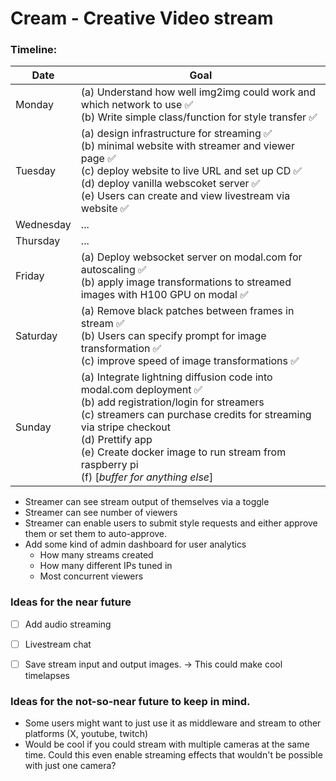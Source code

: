 # Cream - Creative Video stream 


### Timeline:

| Date | Goal |
|------|-----------|
| Monday | (a) Understand how well img2img could work and which network to use ✅</br>(b) Write simple class/function for style transfer ✅ |
| Tuesday | (a) design infrastructure for streaming ✅</br>(b) minimal website with streamer and viewer page ✅</br>(c) deploy website to live URL and set up CD ✅</br>(d) deploy vanilla webscoket server ✅</br>(e) Users can create and view livestream via website ✅ |
| Wednesday | ... |
| Thursday | ... |
| Friday | (a) Deploy websocket server on modal.com for autoscaling ✅</br>(b) apply image transformations to streamed images with H100 GPU on modal ✅|
| Saturday | (a) Remove black patches between frames in stream ✅</br>(b) Users can specify prompt for image transformation ✅</br>(c) improve speed of image transformations ✅</br> |
| Sunday | (a) Integrate lightning diffusion code into modal.com deployment ✅</br>(b) add registration/login for streamers </br>(c) streamers can purchase credits for streaming via stripe checkout </br>(d) Prettify app </br>(e) Create docker image to run stream from raspberry pi </br>(f) [*buffer for anything else*] |


- Streamer can see stream output of themselves via a toggle
- Streamer can see number of viewers
- Streamer can enable users to submit style requests and either approve them or set them to auto-approve.
- Add some kind of admin dashboard for user analytics
  - How many streams created
  - How many different IPs tuned in
  - Most concurrent viewers

### Ideas for the near future

- [ ] Add audio streaming
- [ ] Livestream chat
- [ ] Save stream input and output images. -> This could make cool timelapses


### Ideas for the not-so-near future to keep in mind.
- Some users might want to just use it as middleware and stream to other platforms (X, youtube, twitch)
- Would be cool if you could stream with multiple cameras at the same time. Could this even enable streaming effects that wouldn't be possible with just one camera?
